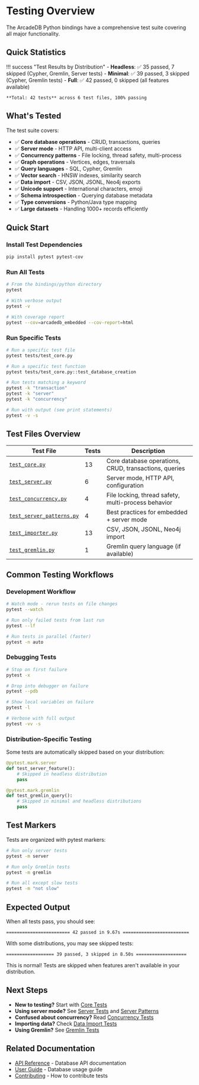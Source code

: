 # Testing Overview

The ArcadeDB Python bindings have a comprehensive test suite covering all major functionality.

## Quick Statistics

!!! success "Test Results by Distribution"
    - **Headless**: ✅ 35 passed, 7 skipped (Cypher, Gremlin, Server tests)
    - **Minimal**: ✅ 39 passed, 3 skipped (Cypher, Gremlin tests)
    - **Full**: ✅ 42 passed, 0 skipped (all features available)

    **Total: 42 tests** across 6 test files, 100% passing

## What's Tested

The test suite covers:

- ✅ **Core database operations** - CRUD, transactions, queries
- ✅ **Server mode** - HTTP API, multi-client access
- ✅ **Concurrency patterns** - File locking, thread safety, multi-process
- ✅ **Graph operations** - Vertices, edges, traversals
- ✅ **Query languages** - SQL, Cypher, Gremlin
- ✅ **Vector search** - HNSW indexes, similarity search
- ✅ **Data import** - CSV, JSON, JSONL, Neo4j exports
- ✅ **Unicode support** - International characters, emoji
- ✅ **Schema introspection** - Querying database metadata
- ✅ **Type conversions** - Python/Java type mapping
- ✅ **Large datasets** - Handling 1000+ records efficiently

## Quick Start

### Install Test Dependencies

```bash
pip install pytest pytest-cov
```

### Run All Tests

```bash
# From the bindings/python directory
pytest

# With verbose output
pytest -v

# With coverage report
pytest --cov=arcadedb_embedded --cov-report=html
```

### Run Specific Tests

```bash
# Run a specific test file
pytest tests/test_core.py

# Run a specific test function
pytest tests/test_core.py::test_database_creation

# Run tests matching a keyword
pytest -k "transaction"
pytest -k "server"
pytest -k "concurrency"

# Run with output (see print statements)
pytest -v -s
```

## Test Files Overview

| Test File | Tests | Description |
|-----------|-------|-------------|
| [`test_core.py`](test-core.md) | 13 | Core database operations, CRUD, transactions, queries |
| [`test_server.py`](test-server.md) | 6 | Server mode, HTTP API, configuration |
| [`test_concurrency.py`](test-concurrency.md) | 4 | File locking, thread safety, multi-process behavior |
| [`test_server_patterns.py`](test-server-patterns.md) | 4 | Best practices for embedded + server mode |
| [`test_importer.py`](test-importer.md) | 13 | CSV, JSON, JSONL, Neo4j import |
| [`test_gremlin.py`](test-gremlin.md) | 1 | Gremlin query language (if available) |

## Common Testing Workflows

### Development Workflow

```bash
# Watch mode - rerun tests on file changes
pytest --watch

# Run only failed tests from last run
pytest --lf

# Run tests in parallel (faster)
pytest -n auto
```

### Debugging Tests

```bash
# Stop on first failure
pytest -x

# Drop into debugger on failure
pytest --pdb

# Show local variables on failure
pytest -l

# Verbose with full output
pytest -vv -s
```

### Distribution-Specific Testing

Some tests are automatically skipped based on your distribution:

```python
@pytest.mark.server
def test_server_feature():
    # Skipped in headless distribution
    pass

@pytest.mark.gremlin
def test_gremlin_query():
    # Skipped in minimal and headless distributions
    pass
```

## Test Markers

Tests are organized with pytest markers:

```bash
# Run only server tests
pytest -m server

# Run only Gremlin tests
pytest -m gremlin

# Run all except slow tests
pytest -m "not slow"
```

## Expected Output

When all tests pass, you should see:

```
======================== 42 passed in 9.67s =========================
```

With some distributions, you may see skipped tests:

```
================== 39 passed, 3 skipped in 8.50s ===================
```

This is normal! Tests are skipped when features aren't available in your distribution.

## Next Steps

- **New to testing?** Start with [Core Tests](test-core.md)
- **Using server mode?** See [Server Tests](test-server.md) and [Server Patterns](test-server-patterns.md)
- **Confused about concurrency?** Read [Concurrency Tests](test-concurrency.md)
- **Importing data?** Check [Data Import Tests](test-importer.md)
- **Using Gremlin?** See [Gremlin Tests](test-gremlin.md)

## Related Documentation

- [API Reference](../../api/database.md) - Database API documentation
- [User Guide](../../guide/core/database.md) - Database usage guide
- [Contributing](contributing.md) - How to contribute tests
